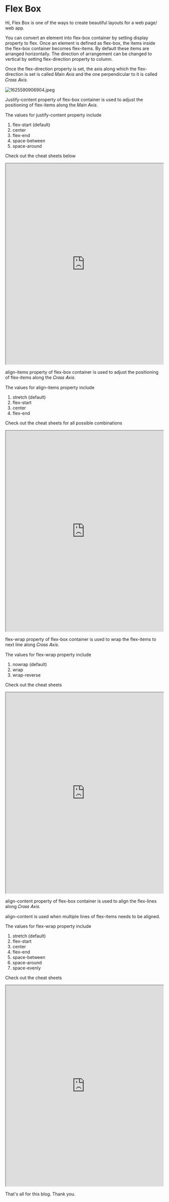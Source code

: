 # Flex Box

Hi, Flex Box is one of the ways to create beautiful layouts for a web page/ web app.

You can convert an element into flex-box container by setting display property to flex.
Once an element is defined as flex-box, the items inside the flex-box container becomes flex-items.
By default these items are arranged horizontally.
The direction of arrangement can be changed to vertical by setting flex-direction property to column.

Once the flex-direction property is set, the axis along which the flex-direction is set is called 𝑀𝑎𝑖𝑛 𝐴𝑥𝑖𝑠 and the one perpendicular to it is called 𝐶𝑟𝑜𝑠𝑠 𝐴𝑥𝑖𝑠.


![1625590906904.jpeg](https://cdn.hashnode.com/res/hashnode/image/upload/v1642417704837/P-zWHHONy.jpeg)

Justify-content property of flex-box container is used to adjust the positioning of flex-items along the 𝑀𝑎𝑖𝑛 𝐴𝑥𝑖𝑠.

The values for justify-content property include
1. flex-start (default)
2. center
3. flex-end
4. space-between
5. space-around

Check out the cheat sheets below 


<iframe src="https://drive.google.com/file/d/1BDSgqvUqlU8N88PgFfZa_w6z_7HV9Y3o/preview" width="100%" height="640" allow="autoplay"></iframe>

align-items property of flex-box container is used to adjust the positioning of flex-items along the 𝐶𝑟𝑜𝑠𝑠 𝐴𝑥𝑖𝑠.

The values for align-items property include
1. stretch (default)
2. flex-start
3. center
4. flex-end

Check out the cheat sheets for all possible combinations 


<iframe src="https://drive.google.com/file/d/18453dj2lnpe69Ip-8J0a_yzzqYNTnuiv/preview" width="100%" height="640" allow="autoplay"></iframe>


flex-wrap property of flex-box container is used to wrap the flex-items to next line along 𝐶𝑟𝑜𝑠𝑠 𝐴𝑥𝑖𝑠.

The values for flex-wrap property include
1. nowrap (default)
2. wrap
3. wrap-reverse

Check out the cheat sheets

 <iframe src="https://drive.google.com/file/d/1T90m4azUFruexjRx8DvdDaXyDgumSAsp/preview" width="100%" height="640" allow="autoplay"></iframe>

align-content property of flex-box container is used to align the flex-lines along 𝐶𝑟𝑜𝑠𝑠 𝐴𝑥𝑖𝑠.

align-content is used when multiple lines of flex-items needs to be aligned.

The values for flex-wrap property include
1. stretch (default)
2. flex-start
3. center
4. flex-end
5. space-between
6. space-around
7. space-evenly

Check out the cheat sheets

<iframe src="https://drive.google.com/file/d/1YlXlRkQA_Igr4sduY-XcmKJ-QAzkQVrz/preview" width="100%" height="640" allow="autoplay"></iframe>

That's all for this blog.
Thank you.

